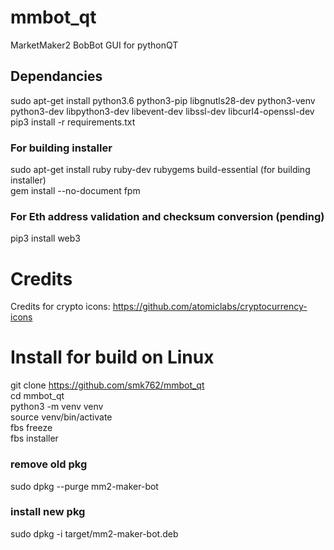 # mmbot_qt
MarketMaker2 BobBot GUI for pythonQT  

## Dependancies
sudo apt-get install python3.6 python3-pip libgnutls28-dev python3-venv python3-dev libpython3-dev libevent-dev libssl-dev libcurl4-openssl-dev  
pip3 install -r requirements.txt  

### For building installer
sudo apt-get install ruby ruby-dev rubygems build-essential (for building installer)  
gem install --no-document fpm

### For Eth address validation and checksum conversion  (pending)
pip3 install web3  

# Credits  
Credits for crypto icons: https://github.com/atomiclabs/cryptocurrency-icons 


# Install for build on Linux  
git clone https://github.com/smk762/mmbot_qt  
cd mmbot_qt  
python3 -m venv venv   
source venv/bin/activate  
fbs freeze  
fbs installer  

### remove old pkg
sudo dpkg --purge mm2-maker-bot

### install new pkg
sudo dpkg -i target/mm2-maker-bot.deb
